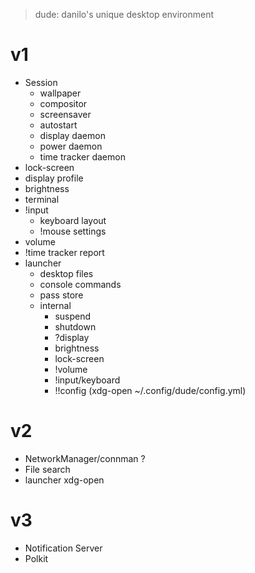 > dude: danilo's unique desktop environment

# v1 
  * Session
      * wallpaper
      * compositor
      * screensaver
      * autostart
      * display daemon
      * power daemon
      * time tracker daemon
  * lock-screen
  * display profile 
  * brightness
  * terminal
  * !input
    * keyboard layout
    * !mouse settings
  * volume
  * !time tracker report
  * launcher
    * desktop files
    * console commands
    * pass store
    * internal
      * suspend
      * shutdown
      * ?display
      * brightness
      * lock-screen
      * !volume
      * !input/keyboard
      * !!config (xdg-open ~/.config/dude/config.yml)
# v2
  * NetworkManager/connman ?
  * File search
  * launcher xdg-open
# v3
  * Notification Server
  * Polkit
